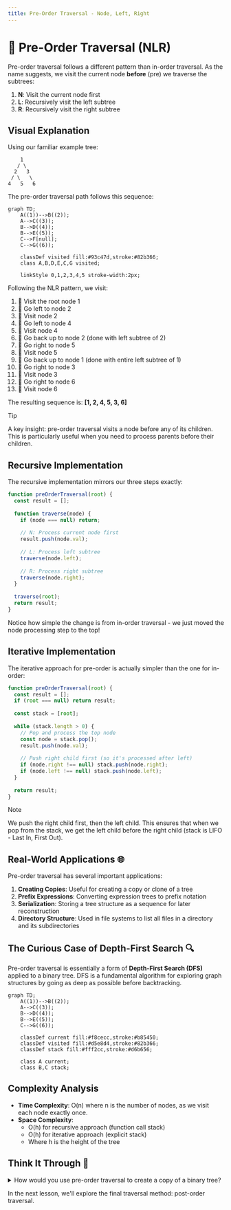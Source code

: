 ```yaml
---
title: Pre-Order Traversal - Node, Left, Right
---
```


# 🔄 Pre-Order Traversal (NLR)

Pre-order traversal follows a different pattern than in-order traversal. As the name suggests, we visit the current node **before** (pre) we traverse the subtrees:

1. **N**: Visit the current node first
2. **L**: Recursively visit the left subtree
3. **R**: Recursively visit the right subtree

## Visual Explanation

Using our familiar example tree:

```
    1
   / \
  2   3
 / \   \
4   5   6
```

The pre-order traversal path follows this sequence:

```mermaid
graph TD;
    A((1))-->B((2));
    A-->C((3));
    B-->D((4));
    B-->E((5));
    C-->F[null];
    C-->G((6));
    
    classDef visited fill:#93c47d,stroke:#82b366;
    class A,B,D,E,C,G visited;
    
    linkStyle 0,1,2,3,4,5 stroke-width:2px;
```

Following the NLR pattern, we visit:
1. 📍 Visit the root node 1
2. 🌿 Go left to node 2
3. 📍 Visit node 2
4. 🌿 Go left to node 4
5. 📍 Visit node 4
6. 🌿 Go back up to node 2 (done with left subtree of 2)
7. 🌿 Go right to node 5
8. 📍 Visit node 5
9. 🌿 Go back up to node 1 (done with entire left subtree of 1)
10. 🌿 Go right to node 3
11. 📍 Visit node 3
12. 🌿 Go right to node 6
13. 📍 Visit node 6

The resulting sequence is: **[1, 2, 4, 5, 3, 6]**

> [!TIP]
> A key insight: pre-order traversal visits a node before any of its children. This is particularly useful when you need to process parents before their children.

## Recursive Implementation

The recursive implementation mirrors our three steps exactly:

```javascript
function preOrderTraversal(root) {
  const result = [];
  
  function traverse(node) {
    if (node === null) return;
    
    // N: Process current node first
    result.push(node.val);
    
    // L: Process left subtree
    traverse(node.left);
    
    // R: Process right subtree
    traverse(node.right);
  }
  
  traverse(root);
  return result;
}
```

Notice how simple the change is from in-order traversal - we just moved the node processing step to the top!

## Iterative Implementation

The iterative approach for pre-order is actually simpler than the one for in-order:

```javascript
function preOrderTraversal(root) {
  const result = [];
  if (root === null) return result;
  
  const stack = [root];
  
  while (stack.length > 0) {
    // Pop and process the top node
    const node = stack.pop();
    result.push(node.val);
    
    // Push right child first (so it's processed after left)
    if (node.right !== null) stack.push(node.right);
    if (node.left !== null) stack.push(node.left);
  }
  
  return result;
}
```

> [!NOTE]
> We push the right child first, then the left child. This ensures that when we pop from the stack, we get the left child before the right child (stack is LIFO - Last In, First Out).

## Real-World Applications 🌐

Pre-order traversal has several important applications:

1. **Creating Copies**: Useful for creating a copy or clone of a tree
2. **Prefix Expressions**: Converting expression trees to prefix notation
3. **Serialization**: Storing a tree structure as a sequence for later reconstruction
4. **Directory Structure**: Used in file systems to list all files in a directory and its subdirectories

## The Curious Case of Depth-First Search 🔍

Pre-order traversal is essentially a form of **Depth-First Search (DFS)** applied to a binary tree. DFS is a fundamental algorithm for exploring graph structures by going as deep as possible before backtracking.

```mermaid
graph TD;
    A((1))-->B((2));
    A-->C((3));
    B-->D((4));
    B-->E((5));
    C-->G((6));
    
    classDef current fill:#f8cecc,stroke:#b85450;
    classDef visited fill:#d5e8d4,stroke:#82b366;
    classDef stack fill:#fff2cc,stroke:#d6b656;
    
    class A current;
    class B,C stack;
```

## Complexity Analysis

- **Time Complexity**: O(n) where n is the number of nodes, as we visit each node exactly once.
- **Space Complexity**: 
  - O(h) for recursive approach (function call stack)
  - O(h) for iterative approach (explicit stack)
  - Where h is the height of the tree

## Think It Through 🤔

<details>
<summary>How would you use pre-order traversal to create a copy of a binary tree?</summary>

```javascript
function copyTree(root) {
  if (root === null) return null;
  
  // Create a new node with the same value (visit current node)
  const newNode = new TreeNode(root.val);
  
  // Recursively copy left subtree
  newNode.left = copyTree(root.left);
  
  // Recursively copy right subtree
  newNode.right = copyTree(root.right);
  
  return newNode;
}
```

This is a perfect example of pre-order traversal! We process the current node (by creating a copy), then process the left subtree, then the right subtree.

</details>

In the next lesson, we'll explore the final traversal method: post-order traversal. 